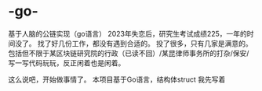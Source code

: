 # -go-
基于人脑的公链实现（go语言）
2023年失恋后，研究生考试成绩225，一年的时间没了。
找了好几份工作，都没有遇到合适的。
投了很多，只有几家是满意的。
包括但不限于某区块链研究院的行政（已读不回）/某昆律师事务所的打杂/保安/
写一写代码玩玩，反正闲着也是闲着。

这么说吧，开始做事情了。
本项目基于Go语言，结构体struct
我先写着
